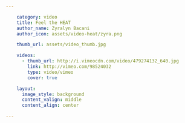 ```yaml
---

    category: video
    title: Feel the HEAT
    author_name: Zyralyn Bacani
    author_icon: assets/video-heat/zyra.png

    thumb_url: assets/video_thumb.jpg

    videos:
      - thumb_url: http://i.vimeocdn.com/video/479274132_640.jpg
        link: http://vimeo.com/98524032
        type: video/vimeo
        cover: true

    layout:
      image_style: background
      content_valign: middle
      content_align: center

---
```

